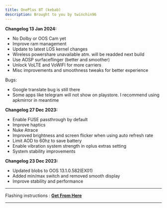 ```yaml
---
title: OnePlus 8T (kebab)
description: Brought to you by twinchin96
---
```


<b>Changelog 13 Jan 2024:</b>
- No Dolby or OOS Cam yet
- Improve ram management
- Update to latest LOS kernel changes
- Wireless powershare unavailable atm. will be readded next build
- Use AOSP surfaceflinger (better and smoother)
- Unlock VoLTE and VoWIFI for more carriers
- Misc improvements and smoothness tweaks for better experience

Bugs:
- Google translate bug is still there
- Some apps like telegram will not show on playstore. I recommend using apkmirror in meantime

<b>Changelog 27 Dec 2023:</b>
- Enable FUSE passthrough by default
- Improve haptics
- Nuke Atrace
- Improved brightness and screen flicker when using auto refresh rate
- Limit AOD to 60hz to save battery
- Enable vibration system strength in oplus extras setting
- System stability improvements

<b>Changelog 23 Dec 2023:</b>
- Updated blobs to OOS 13.1.0.582(EX01)
- Added min/max switch and removed smooth display
- Improve stability and performance

----
Flashing instructions : [**Get From Here**](kebab_inst.md)

----
